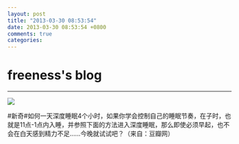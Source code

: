 ```yaml
---
layout: post
title: "2013-03-30 08:53:54"
date: 2013-03-30 08:53:54 +0800
comments: true
categories: 
---
```


# freeness's blog

----------

![](http://okqmqrbgo.bkt.clouddn.com/201303300853541.jpg)

>
\#新奇\#如何一天深度睡眠4个小时，如果你学会控制自己的睡眠节奏，在子时，也就是11点-1点内入睡，并参照下面的方法进入深度睡眠，那么即使必须早起，也不会在白天感到精力不足……今晚就试试吧？（来自：豆瓣网）